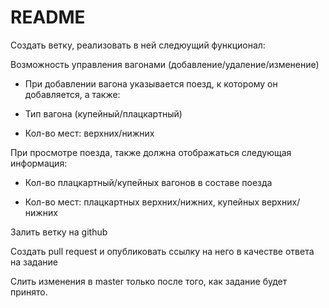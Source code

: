 # README

Создать ветку, реализовать в ней следюущий функционал:

Возможность управления вагонами (добавление/удаление/изменение)

 - При добавлении вагона указывается поезд, к которому он добавляется, а также:

 - Тип вагона (купейный/плацкартный)

 - Кол-во мест: верхних/нижних

При просмотре поезда, также должна отображаться следующая информация:

 - Кол-во плацкартный/купейных вагонов в составе поезда

 - Кол-во мест: плацкартных верхних/нижних, купейных верхних/нижних


Залить ветку на github

Создать pull request и опубликовать ссылку на него в качестве ответа на задание

Слить изменения в master только после того, как задание будет принято.
